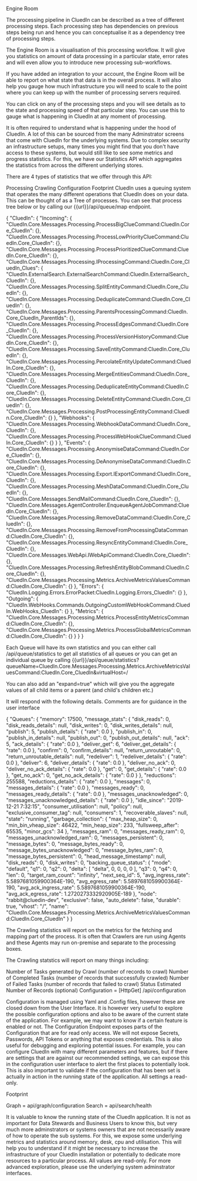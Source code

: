 Engine Room

The processing pipeline in CluedIn can be described as a tree of different processing steps. Each processing step has dependencies on previous steps being run and hence you can conceptualise it as a dependency tree of processing steps. 

The Engine Room is a visualisation of this processing workflow. It will give you statistics on amount of data processing in a particular state, error rates and will even allow you to introduce new processing sub-workflows. 

If you have added an integration to your account, the Engine Room will be able to report on what state that data is in the overall process. It will also help you gauge how much infrastructure you will need to scale to the point where you can keep up with the number of processing servers required. 

You can click on any of the processing steps and you will see details as to the state and processing speed of that particular step. You can use this to gauge what is happening in CluedIn at any moment of processing. 

It is often required to understand what is happening under the hood of CluedIn. A lot of this can be sourced from the many Adminstrator screens that come with CluedIn for the underlying systems. Due to complex security an infrastructure setups, many times you might find that you don't have access to these systems, but would still like to see some metrics and progress statistics. For this, we have our Statistics API which aggregates the statistics from across the different underlying stores.

There are 4 types of statistics that we offer through this API:

Processing
Crawling
Configuration
Footprint
CluedIn uses a queuing system that operates the many different operations that CluedIn does on your data. This can be thought of as a Tree of processes. You can see that process tree below or by calling our {{url}}/api/queue/map endpoint.

{
"CluedIn": {
"Incoming": {
"CluedIn.Core.Messages.Processing.ProcessBigClueCommand:CluedIn.Core_CluedIn": {},
"CluedIn.Core.Messages.Processing.ProcessLowPriorityClueCommand:CluedIn.Core_CluedIn": {},
"CluedIn.Core.Messages.Processing.ProcessPrioritizedClueCommand:CluedIn.Core_CluedIn": {},
"CluedIn.Core.Messages.Processing.IProcessingCommand:CluedIn.Core_CluedIn_Clues": {
"CluedIn.ExternalSearch.ExternalSearchCommand:CluedIn.ExternalSearch_CluedIn": {},
"CluedIn.Core.Messages.Processing.SplitEntityCommand:CluedIn.Core_CluedIn": {},
"CluedIn.Core.Messages.Processing.DeduplicateCommand:CluedIn.Core_CluedIn": {},
"CluedIn.Core.Messages.Processing.ParentsProcessingCommand:CluedIn.Core_CluedIn_ParentIds": {},
"CluedIn.Core.Messages.Processing.ProcessEdgesCommand:CluedIn.Core_CluedIn": {},
"CluedIn.Core.Messages.Processing.ProcessVersionHistoryCommand:CluedIn.Core_CluedIn": {},
"CluedIn.Core.Messages.Processing.SaveEntityCommand:CluedIn.Core_CluedIn": {},
"CluedIn.Core.Messages.Processing.PercolateEntityUpdateCommand:CluedIn.Core_CluedIn": {},
"CluedIn.Core.Messages.Processing.MergeEntitiesCommand:CluedIn.Core_CluedIn": {},
"CluedIn.Core.Messages.Processing.DeduplicateEntityCommand:CluedIn.Core_CluedIn": {},
"CluedIn.Core.Messages.Processing.DeleteEntityCommand:CluedIn.Core_CluedIn": {},
"CluedIn.Core.Messages.Processing.PostProcessingEntityCommand:CluedIn.Core_CluedIn": {}
},
"Webhooks": {
"CluedIn.Core.Messages.Processing.WebhookDataCommand:CluedIn.Core_CluedIn": {},
"CluedIn.Core.Messages.Processing.ProcessWebHookClueCommand:CluedIn.Core_CluedIn": {}
}
},
"Events": {
"CluedIn.Core.Messages.Processing.AnonymiseDataCommand:CluedIn.Core_CluedIn": {},
"CluedIn.Core.Messages.Processing.DeAnonymiseDataCommand:CluedIn.Core_CluedIn": {},
"CluedIn.Core.Messages.Processing.Export.IExportCommand:CluedIn.Core_CluedIn": {},
"CluedIn.Core.Messages.Processing.MeshDataCommand:CluedIn.Core_CluedIn": {},
"CluedIn.Core.Messages.SendMailCommand:CluedIn.Core_CluedIn": {},
"CluedIn.Core.Messages.AgentController.EnqueueAgentJobCommand:CluedIn.Core_CluedIn": {},
"CluedIn.Core.Messages.Processing.RemoveDataCommand:CluedIn.Core_CluedIn": {},
"CluedIn.Core.Messages.Processing.RemoveFromProcessingDataCommand:CluedIn.Core_CluedIn": {},
"CluedIn.Core.Messages.Processing.ResyncEntityCommand:CluedIn.Core_CluedIn": {},
"CluedIn.Core.Messages.WebApi.IWebApiCommand:CluedIn.Core_CluedIn": {},
"CluedIn.Core.Messages.Processing.RefreshEntityBlobCommand:CluedIn.Core_CluedIn": {},
"CluedIn.Core.Messages.Processing.Metrics.ArchiveMetricsValuesCommand:CluedIn.Core_CluedIn": {}
},
"Errors": {
"CluedIn.Logging.Errors.ErrorPacket:CluedIn.Logging.Errors_CluedIn": {}
},
"Outgoing": {
"CluedIn.WebHooks.Commands.OutgoingCustomWebHookCommand:CluedIn.WebHooks_CluedIn": {}
},
"Metrics": {
"CluedIn.Core.Messages.Processing.Metrics.ProcessEntityMetricsCommand:CluedIn.Core_CluedIn": {},
"CluedIn.Core.Messages.Processing.Metrics.ProcessGlobalMetricsCommand:CluedIn.Core_CluedIn": {}
}
}
}

Each Queue will have its own statistics and you can either call /api/queue/statistics to get all statistics of all queues or you can get an individual queue by calling {{url}}/api/queue/statistics?queueName=CluedIn.Core.Messages.Processing.Metrics.ArchiveMetricsValuesCommand:CluedIn.Core_CluedIn&virtualHost=/

You can also add an "expand=true" which will give you the aggregate values of all child items or a parent (and child's children etc.)

It will respond with the following details. Comments are for guidance in the user interface

{
"Queues": {
"memory": 17500,
"message_stats": {
"disk_reads": 0,
"disk_reads_details": null,
"disk_writes": 0,
"disk_writes_details": null,
"publish": 5,
"publish_details": {
"rate": 0.0
},
"publish_in": 0,
"publish_in_details": null,
"publish_out": 0,
"publish_out_details": null,
"ack": 5,
"ack_details": {
"rate": 0.0
},
"deliver_get": 6,
"deliver_get_details": {
"rate": 0.0
},
"confirm": 0,
"confirm_details": null,
"return_unroutable": 0,
"return_unroutable_details": null,
"redeliver": 1,
"redeliver_details": {
"rate": 0.0
},
"deliver": 6,
"deliver_details": {
"rate": 0.0
},
"deliver_no_ack": 0,
"deliver_no_ack_details": {
"rate": 0.0
},
"get": 0,
"get_details": {
"rate": 0.0
},
"get_no_ack": 0,
"get_no_ack_details": {
"rate": 0.0
}
},
"reductions": 255588,
"reductions_details": {
"rate": 0.0
},
"messages": 0,
"messages_details": {
"rate": 0.0
},
"messages_ready": 0,
"messages_ready_details": {
"rate": 0.0
},
"messages_unacknowledged": 0,
"messages_unacknowledged_details": {
"rate": 0.0
},
"idle_since": "2019-12-21 7:32:15",
"consumer_utilisation": null,
"policy": null,
"exclusive_consumer_tag": null,
"consumers": 1,
"recoverable_slaves": null,
"state": "running",
"garbage_collection": {
"max_heap_size": 0,
"min_bin_vheap_size": 46422,
"min_heap_size": 233,
"fullsweep_after": 65535,
"minor_gcs": 34
},
"messages_ram": 0,
"messages_ready_ram": 0,
"messages_unacknowledged_ram": 0,
"messages_persistent": 0,
"message_bytes": 0,
"message_bytes_ready": 0,
"message_bytes_unacknowledged": 0,
"message_bytes_ram": 0,
"message_bytes_persistent": 0,
"head_message_timestamp": null,
"disk_reads": 0,
"disk_writes": 0,
"backing_queue_status": {
"mode": "default",
"q1": 0,
"q2": 0,
"delta": [
"delta",
0,
0,
0,
0
],
"q3": 0,
"q4": 0,
"len": 0,
"target_ram_count": "infinity",
"next_seq_id": 5,
"avg_ingress_rate": 5.5897681059900364E-190,
"avg_egress_rate": 5.5897681059900364E-190,
"avg_ack_ingress_rate": 5.5897681059900364E-190,
"avg_ack_egress_rate": 1.2720273332920905E-189
},
"node": "rabbit@cluedin-dev",
"exclusive": false,
"auto_delete": false,
"durable": true,
"vhost": "/",
"name": "CluedIn.Core.Messages.Processing.Metrics.ArchiveMetricsValuesCommand:CluedIn.Core_CluedIn"
}
}

The Crawling statistics will report on the metrics for the fetching and mapping part of the process. It is often that Crawlers are run using Agents and these Agents may run on-premise and separate to the processing boxes.

The Crawling statstics will report on many things including:

Number of Tasks generated by Crawl (number of records to crawl)
Number of Completed Tasks (number of records that successfully crawled)
Number of Failed Tasks (number of records that failed to crawl)
Status
Estimated Number of Records (optional)
Configuration = [HttpGet] /api/configuration

Configuration is managed using Yaml and .Config files, however these are closed down from the User Interface. It is however very useful to explore the possible configuration options and also to be aware of the current state of the application. For example, we may want to know if a certain feature is enabled or not. The Configuration Endpoint exposes parts of the Configuration that are for read only access. We will not expose Secrets, Passwords, API Tokens or anything that exposes credentials. This is also useful for debugging and exploring potential issues. For example, you can configure CluedIn with many different parameters and features, but if there are settings that are against our recommended settings, we can expose this in the configuration user interface to alert the first places to potentially look. This is also important to validate if the configuration that has been set is actually in action in the running state of the application. All settings a read-only.

Footprint

Graph = api/graph/configuration
Search = api/search/health

It is valuable to know the running state of the CluedIn application. It is not as important for Data Stewards and Business Users to know this, but very much more adminstrators or systems owners that are not necessarily aware of how to operate the sub systems. For this, we expose some underlying metrics and statistics around memory, desk, cpu and utilisation. This will help you to understand if it might be necessary to increase the infrastructure of your CluedIn installation or potentially to dedicate more resources to a particular process. All values are read-only. For more advanced exploration, please use the underlying system adminstrator interfaces.